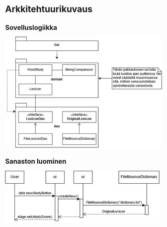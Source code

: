 # Arkkitehtuurikuvaus

## Sovelluslogiikka

<img src="https://raw.githubusercontent.com/jobpurho/ot-harjoitustyo/master/dokumentointi/kuvat/sovelluslogiikka.png">


## Sanaston luominen
<img src="https://raw.githubusercontent.com/jobpurho/ot-harjoitustyo/master/dokumentointi/kuvat/sanakirjasekvenssi.png">